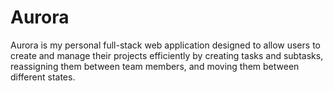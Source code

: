 # Aurora

Aurora is my personal full-stack web application designed to allow users to create and manage their projects efficiently by creating tasks and subtasks, reassigning them between team members, and moving them between different states.
